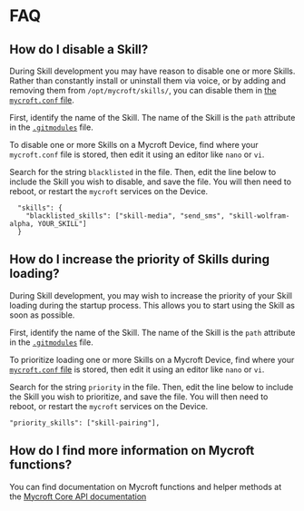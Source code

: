 # FAQ

## How do I disable a Skill?

During Skill development you may have reason to disable one or more Skills. Rather than constantly install or uninstall them via voice, or by adding and removing them from `/opt/mycroft/skills/`, you can disable them in [the `mycroft.conf` file](https://mycroft.ai/documentation/mycroft-conf/).

First, identify the name of the Skill. The name of the Skill is the `path` attribute in the [`.gitmodules`](https://github.com/MycroftAI/mycroft-skills/blob/master/.gitmodules) file.

To disable one or more Skills on a Mycroft Device, find where your `mycroft.conf` file is stored, then edit it using an editor like `nano` or `vi`.

Search for the string `blacklisted` in the file. Then, edit the line below to include the Skill you wish to disable, and save the file. You will then need to reboot, or restart the `mycroft` services on the Device.

```text
  "skills": {
    "blacklisted_skills": ["skill-media", "send_sms", "skill-wolfram-alpha, YOUR_SKILL"]
  }
```

## How do I increase the priority of Skills during loading?

During Skill development, you may wish to increase the priority of your Skill loading during the startup process. This allows you to start using the Skill as soon as possible.

First, identify the name of the Skill. The name of the Skill is the `path` attribute in the [`.gitmodules`](https://github.com/MycroftAI/mycroft-skills/blob/master/.gitmodules) file.

To prioritize loading one or more Skills on a Mycroft Device, find where your [`mycroft.conf` file](https://mycroft.ai/documentation/mycroft-conf/) is stored, then edit it using an editor like `nano` or `vi`.

Search for the string `priority` in the file. Then, edit the line below to include the Skill you wish to prioritize, and save the file. You will then need to reboot, or restart the `mycroft` services on the Device.

```text
"priority_skills": ["skill-pairing"],
```

## How do I find more information on Mycroft functions?

You can find documentation on Mycroft functions and helper methods at the [Mycroft Core API documentation](https://mycroft-core.readthedocs.io/en/master/)

